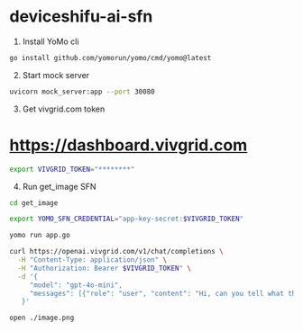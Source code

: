 # deviceshifu-ai-sfn

1. Install YoMo cli

```sh
go install github.com/yomorun/yomo/cmd/yomo@latest
```

2. Start mock server

```sh
uvicorn mock_server:app --port 30080
```

3. Get vivgrid.com token

# https://dashboard.vivgrid.com

```sh
export VIVGRID_TOKEN="********"
```

4. Run get_image SFN

```sh
cd get_image

export YOMO_SFN_CREDENTIAL="app-key-secret:$VIVGRID_TOKEN"

yomo run app.go
```

```sh
curl https://openai.vivgrid.com/v1/chat/completions \
  -H "Content-Type: application/json" \
  -H "Authorization: Bearer $VIVGRID_TOKEN" \
  -d '{
     "model": "gpt-4o-mini",
     "messages": [{"role": "user", "content": "Hi, can you tell what the camera is seeing?"}]
   }'
```

```sh
open ./image.png
```

